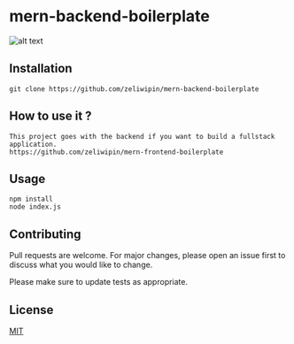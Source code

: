 # mern-backend-boilerplate

![alt text](https://i.ibb.co/vqzKNr6/LOGIN.jpg)


## Installation


```
git clone https://github.com/zeliwipin/mern-backend-boilerplate
```


## How to use it ?

```
This project goes with the backend if you want to build a fullstack application.
https://github.com/zeliwipin/mern-frontend-boilerplate
```

## Usage

```
npm install
node index.js
```

## Contributing
Pull requests are welcome. For major changes, please open an issue first to discuss what you would like to change.

Please make sure to update tests as appropriate.

## License
[MIT](https://choosealicense.com/licenses/mit/)
